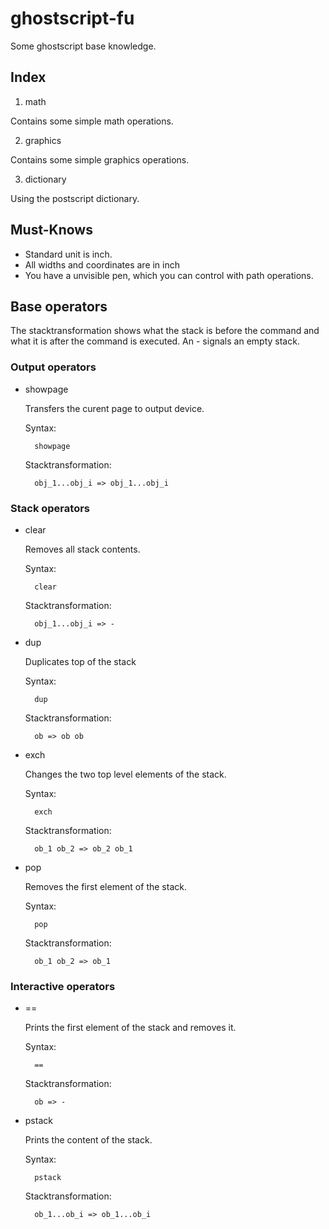 ghostscript-fu
==============

Some ghostscript base knowledge.

Index
-----

1. math

Contains some simple math operations.

2. graphics

Contains some simple graphics operations.

3. dictionary

Using the postscript dictionary.

Must-Knows
----------

+ Standard unit is inch.
+ All widths and coordinates are in inch
+ You have a unvisible pen, which you can control with path operations.

Base operators
--------------

The stacktransformation shows what the stack is before the command and what it is after the command is executed. An - signals an empty stack.

### Output operators

+ showpage

    Transfers the curent page to output device.

    Syntax:

        showpage

    Stacktransformation:

        obj_1...obj_i => obj_1...obj_i

### Stack operators

+ clear

    Removes all stack contents.

    Syntax:

        clear

    Stacktransformation:

        obj_1...obj_i => -

+ dup

    Duplicates top of the stack

    Syntax:

        dup

    Stacktransformation:

        ob => ob ob

+ exch

    Changes the two top level elements of the stack.

    Syntax:

        exch

    Stacktransformation:

        ob_1 ob_2 => ob_2 ob_1

+ pop

    Removes the first element of the stack.

    Syntax:

        pop

    Stacktransformation:

        ob_1 ob_2 => ob_1

### Interactive operators

+ ==

    Prints the first element of the stack and removes it.

    Syntax:

        ==

    Stacktransformation:

        ob => -

+ pstack

    Prints the content of the stack.

    Syntax:

        pstack

    Stacktransformation:

        ob_1...ob_i => ob_1...ob_i

